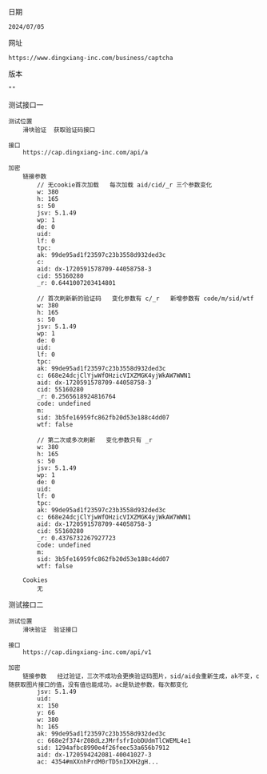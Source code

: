 日期

    2024/07/05

网址

    https://www.dingxiang-inc.com/business/captcha

版本

    ""

测试接口一

    测试位置
        滑块验证  获取验证码接口
    
    接口
        https://cap.dingxiang-inc.com/api/a
    
    加密
        链接参数
            // 无cookie首次加载   每次加载 aid/cid/_r 三个参数变化
            w: 380
            h: 165
            s: 50
            jsv: 5.1.49
            wp: 1
            de: 0
            uid: 
            lf: 0
            tpc: 
            ak: 99de95ad1f23597c23b3558d932ded3c
            c:
            aid: dx-1720591578709-44058758-3
            cid: 55160280
            _r: 0.6441007203414801
            
            // 首次刷新新的验证码   变化参数有 c/_r   新增参数有 code/m/sid/wtf
            w: 380
            h: 165
            s: 50
            jsv: 5.1.49
            wp: 1
            de: 0
            uid: 
            lf: 0
            tpc: 
            ak: 99de95ad1f23597c23b3558d932ded3c
            c: 668e24dcjClYjwWfOHzicVIXZMGK4yjWkAW7WWN1
            aid: dx-1720591578709-44058758-3
            cid: 55160280
            _r: 0.2565618924816764
            code: undefined
            m:
            sid: 3b5fe16959fc862fb20d53e188c4dd07
            wtf: false
            
            // 第二次或多次刷新   变化参数只有 _r
            w: 380
            h: 165
            s: 50
            jsv: 5.1.49
            wp: 1
            de: 0
            uid: 
            lf: 0
            tpc: 
            ak: 99de95ad1f23597c23b3558d932ded3c
            c: 668e24dcjClYjwWfOHzicVIXZMGK4yjWkAW7WWN1
            aid: dx-1720591578709-44058758-3
            cid: 55160280
            _r: 0.4376732267927723
            code: undefined
            m:
            sid: 3b5fe16959fc862fb20d53e188c4dd07
            wtf: false

        Cookies
            无



测试接口二

    测试位置
        滑块验证  验证接口
    
    接口
        https://cap.dingxiang-inc.com/api/v1
    
    加密
        链接参数   经过验证，三次不成功会更换验证码图片，sid/aid会重新生成，ak不变，c随获取图片接口的值，没有值也能成功，ac是轨迹参数，每次都变化
            jsv: 5.1.49
            uid: 
            x: 150
            y: 66
            w: 380
            h: 165
            ak: 99de95ad1f23597c23b3558d932ded3c
            c: 668e2f374rZ08dLzJMrfsfrIobDUdmTlCWEML4e1
            sid: 1294afbc8990e4f26feec53a656b7912
            aid: dx-1720594242081-40041027-3
            ac: 4354#mXXnhPrdM0rTD5nIXXH2gH...

